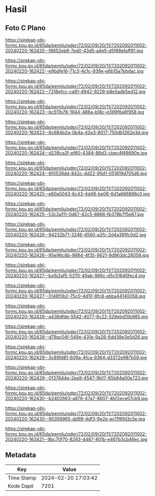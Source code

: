 # Hasil

## Foto C Plano

https://sirekap-obj-formc.kpu.go.id/65da/pemilu/pdpr/72/02/09/20/11/7202092011002-20240220-162420--f8852eb8-7ed0-43d5-a4e5-d5f88efaff91.jpg

https://sirekap-obj-formc.kpu.go.id/65da/pemilu/pdpr/72/02/09/20/11/7202092011002-20240220-162422--e9bdfe16-71c3-4c1c-939e-e6b15a7bbdac.jpg

https://sirekap-obj-formc.kpu.go.id/65da/pemilu/pdpr/72/02/09/20/11/7202092011002-20240220-162422--7318efcc-ca91-4942-9229-b8e5adb5ed12.jpg

https://sirekap-obj-formc.kpu.go.id/65da/pemilu/pdpr/72/02/09/20/11/7202092011002-20240220-162423--bc511b78-1944-486a-b18c-e399f6a6f958.jpg

https://sirekap-obj-formc.kpu.go.id/65da/pemilu/pdpr/72/02/09/20/11/7202092011002-20240220-162423--6c684b2a-0b4a-42e3-8017-750db1262e3d.jpg

https://sirekap-obj-formc.kpu.go.id/65da/pemilu/pdpr/72/02/09/20/11/7202092011002-20240220-162424--d238ca2f-ef60-4384-88d3-cbec4f49890e.jpg

https://sirekap-obj-formc.kpu.go.id/65da/pemilu/pdpr/72/02/09/20/11/7202092011002-20240220-162424--6f0539dd-842c-4d22-95d1-051819d705d6.jpg

https://sirekap-obj-formc.kpu.go.id/65da/pemilu/pdpr/72/02/09/20/11/7202092011002-20240220-162425--e60a5043-6c43-4d48-be06-6d1a666896c0.jpg

https://sirekap-obj-formc.kpu.go.id/65da/pemilu/pdpr/72/02/09/20/11/7202092011002-20240220-162425--53c2a111-0d87-42c5-8866-fb378b7f5e67.jpg

https://sirekap-obj-formc.kpu.go.id/65da/pemilu/pdpr/72/02/09/20/11/7202092011002-20240220-162426--94232b71-3246-4560-a2fc-2d4a391fc0d2.jpg

https://sirekap-obj-formc.kpu.go.id/65da/pemilu/pdpr/72/02/09/20/11/7202092011002-20240220-162426--95e96c8b-9984-4f35-9621-9d963dc28059.jpg

https://sirekap-obj-formc.kpu.go.id/65da/pemilu/pdpr/72/02/09/20/11/7202092011002-20240220-162427--ba1b2af5-5370-49ab-966c-d5c51640fec4.jpg

https://sirekap-obj-formc.kpu.go.id/65da/pemilu/pdpr/72/02/09/20/11/7202092011002-20240220-162427--3148f0b2-75c0-4d10-8fc8-abba44140058.jpg

https://sirekap-obj-formc.kpu.go.id/65da/pemilu/pdpr/72/02/09/20/11/7202092011002-20240220-162428--a438dfde-5542-4077-8c22-528ebd10b985.jpg

https://sirekap-obj-formc.kpu.go.id/65da/pemilu/pdpr/72/02/09/20/11/7202092011002-20240220-162428--d79ac04f-549e-431e-9a26-6dd39e3e5d26.jpg

https://sirekap-obj-formc.kpu.go.id/65da/pemilu/pdpr/72/02/09/20/11/7202092011002-20240220-162429--3c89fd81-609a-4fca-9364-d3372e987b59.jpg

https://sirekap-obj-formc.kpu.go.id/65da/pemilu/pdpr/72/02/09/20/11/7202092011002-20240220-162429--0137644e-2ea9-4547-9b17-65b84a00e723.jpg

https://sirekap-obj-formc.kpu.go.id/65da/pemilu/pdpr/72/02/09/20/11/7202092011002-20240220-162430--b2402663-a876-47a7-8607-4bf2ece07cb9.jpg

https://sirekap-obj-formc.kpu.go.id/65da/pemilu/pdpr/72/02/09/20/11/7202092011002-20240220-162430--90356965-dd99-4df3-9e2e-ec11f6fd3c5e.jpg

https://sirekap-obj-formc.kpu.go.id/65da/pemilu/pdpr/72/02/09/20/11/7202092011002-20240220-162421--9bc70f70-8283-4487-801b-e467b3cb46ec.jpg


## Metadata

| Key        | Value               |
| ---------- | ------------------- |
| Time Stamp | 2024-02-20 17:03:42 |
| Kode Dapil | 7201                |



